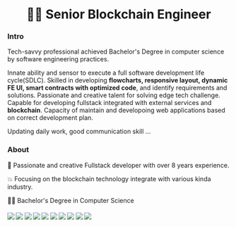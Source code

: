 <h1 align="center">🙋‍♂️ Senior Blockchain Engineer</h1>


### Intro

Tech-savvy professional achieved Bachelor's Degree in computer science by software engineering practices. 

Innate ability and sensor to execute a full software development life cycle(SDLC). Skilled in developing <b>flowcharts, responsive layout, dynamic FE UI, smart contracts with optimized code</b>, and identify requirements and solutions. Passionate and creative talent for solving edge tech challenge. Capable for developing fullstack integrated with external services and <b>blockchain</b>. Capacity of maintain and developoing web applications based on correct development plan. 

Updating daily work, good communication skill ...

### About

🎅 Passionate and creative Fullstack developer with over 8 years experience.

💥 Focusing on the blockchain technology integrate with various kinda industry.

👨‍🎓 Bachelor's Degree in Computer Science

####      ![](https://img.shields.io/badge/Blockchain-red) ![](https://img.shields.io/badge/Ethereum-blue) ![](https://img.shields.io/badge/Solana-blue) ![](https://img.shields.io/badge/Solidity-blue) ![](https://img.shields.io/badge/Web3.js-red) ![](https://img.shields.io/badge/Smart%20Contracts-blue) ![](https://img.shields.io/badge/Cryptocurrency-blue) ![](https://img.shields.io/badge/React-red) ![](https://img.shields.io/badge/Node-blue) ![](https://img.shields.io/badge/Typescript-red)

